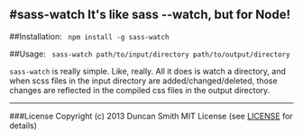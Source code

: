 #sass-watch
It's like sass --watch, but for Node!
---

##Installation:
``` npm install -g sass-watch```

##Usage:
``` sass-watch path/to/input/directory path/to/output/directory```


```sass-watch``` is really simple.  Like, really.  All it does is watch a directory, and when scss files in the input directory are added/changed/deleted, those changes are reflected in the compiled css files in the output directory.


---
###License
Copyright (c) 2013 Duncan Smith
MIT License (see [LICENSE](https://github.com/notduncansmith/sass-watch/blob/master/LICENSE) for details)
